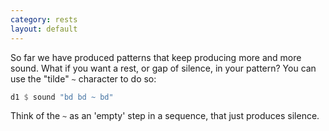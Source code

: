 ```yaml
---
category: rests
layout: default
---
```


So far we have produced patterns that keep producing more and more sound. What
if you want a rest, or gap of silence, in your pattern? You can use the
"tilde" `~` character to do so:

~~~haskell
d1 $ sound "bd bd ~ bd"
~~~

Think of the `~` as an 'empty' step in a sequence, that just produces silence.
